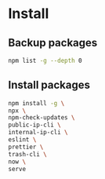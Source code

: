 # Install

## Backup packages
```bash
npm list -g --depth 0
```

## Install packages
```bash
npm install -g \
npx \
npm-check-updates \
public-ip-cli \
internal-ip-cli \
eslint \
prettier \
trash-cli \ 
now \
serve
```
